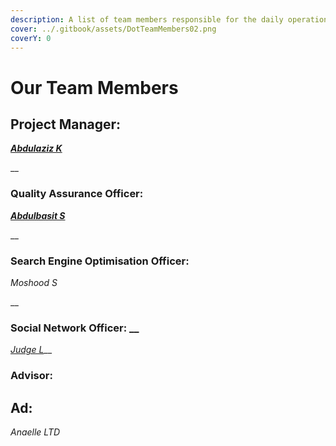 ```yaml
---
description: A list of team members responsible for the daily operations of Dot.alert().
cover: ../.gitbook/assets/DotTeamMembers02.png
coverY: 0
---
```


# Our Team Members

## Project Manager:

__[_Abdulaziz K_](https://twitter.com/akdatti94)__

__

### Quality Assurance Officer:

__[_Abdulbasit S_](https://twitter.com/DocAmoka)__

__

### Search Engine Optimisation Officer:

_Moshood S_

__

### Social Network Officer: __&#x20;

[_Judge L_](https://twitter.com/Grizz375)__



### Advisor:

## Ad:

_Anaelle LTD_

